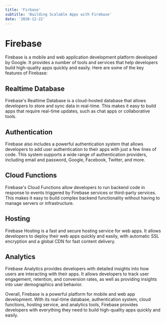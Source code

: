 ```yaml
---
title: 'Firbase'
subtitle: 'Building Scalable Apps with Firebase'
date: '2020-12-22'
---
```


# Firebase

Firebase is a mobile and web application development platform developed by Google. It provides a number of tools and services that help developers build high-quality apps quickly and easily. Here are some of the key features of Firebase:

## Realtime Database

Firebase's Realtime Database is a cloud-hosted database that allows developers to store and sync data in real-time. This makes it easy to build apps that require real-time updates, such as chat apps or collaborative tools.

## Authentication

Firebase also includes a powerful authentication system that allows developers to add user authentication to their apps with just a few lines of code. This system supports a wide range of authentication providers, including email and password, Google, Facebook, Twitter, and more.

## Cloud Functions

Firebase's Cloud Functions allow developers to run backend code in response to events triggered by Firebase services or third-party services. This makes it easy to build complex backend functionality without having to manage servers or infrastructure.

## Hosting

Firebase Hosting is a fast and secure hosting service for web apps. It allows developers to deploy their web apps quickly and easily, with automatic SSL encryption and a global CDN for fast content delivery.

## Analytics

Firebase Analytics provides developers with detailed insights into how users are interacting with their apps. It allows developers to track user engagement, retention, and conversion rates, as well as providing insights into user demographics and behavior.

Overall, Firebase is a powerful platform for mobile and web app development. With its real-time database, authentication system, cloud functions, hosting service, and analytics tools, Firebase provides developers with everything they need to build high-quality apps quickly and easily.
